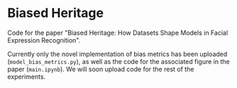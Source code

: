 # Biased Heritage

Code for the paper "Biased Heritage: How Datasets Shape Models in Facial Expression Recognition".

Currently only the novel implementation of bias metrics has been uploaded (`model_bias_metrics.py`), as well as the code for the associated figure in the paper (`main.ipynb`). We will soon upload code for the rest of the experiments.